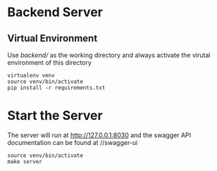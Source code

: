 # Backend Server 

## Virtual Environment 

Use *backend/* as the working directory and always activate the virutal environment of this directory

```{shell}
virtualenv venv
source venv/bin/activate
pip install -r requirements.txt
```

# Start the Server

The server will run at http://127.0.0.1:8030 and the swagger API documentation can be found at //swagger-ui

```{shell}
source venv/bin/activate
make server
```
